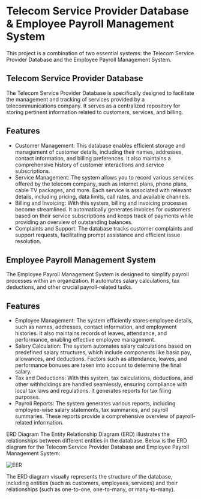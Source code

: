 # Telecom Service Provider Database & Employee Payroll Management System

This project is a combination of two essential systems: the Telecom Service Provider Database and the Employee Payroll Management System.


## Telecom Service Provider Database
The Telecom Service Provider Database is specifically designed to facilitate the management and tracking of services provided by a telecommunications company. It serves as a centralized repository for storing pertinent information related to customers, services, and billing.


## Features
- Customer Management: This database enables efficient storage and management of customer details, including their names, addresses, contact information, and billing preferences. It also maintains a comprehensive history of customer interactions and service subscriptions.
- Service Management: The system allows you to record various services offered by the telecom company, such as internet plans, phone plans, cable TV packages, and more. Each service is associated with relevant details, including pricing, data limits, call rates, and available channels.
- Billing and Invoicing: With this system, billing and invoicing processes become streamlined. It automatically generates invoices for customers based on their service subscriptions and keeps track of payments while providing an overview of outstanding balances.
- Complaints and Support: The database tracks customer complaints and support requests, facilitating prompt assistance and efficient issue resolution.


## Employee Payroll Management System
The Employee Payroll Management System is designed to simplify payroll processes within an organization. It automates salary calculations, tax deductions, and other crucial payroll-related tasks.


## Features
- Employee Management: The system efficiently stores employee details, such as names, addresses, contact information, and employment histories. It also maintains records of leaves, attendance, and performance, enabling effective employee management.
- Salary Calculation: The system automates salary calculations based on predefined salary structures, which include components like basic pay, allowances, and deductions. Factors such as attendance, leaves, and performance bonuses are taken into account to determine the final salary.
- Tax and Deductions: With this system, tax calculations, deductions, and other withholdings are handled seamlessly, ensuring compliance with local tax laws and regulations. It generates reports for tax filing purposes.
- Payroll Reports: The system generates various reports, including employee-wise salary statements, tax summaries, and payroll summaries. These reports provide a comprehensive overview of payroll-related information.

ERD Diagram
The Entity Relationship Diagram (ERD) illustrates the relationships between different entities in the database. Below is the ERD diagram for the Telecom Service Provider Database and Employee Payroll Management System:

![EER](https://github.com/craydata/DataModeling_MYSQL/assets/95032838/4c4c6666-626c-4080-9934-7a42343e8e0e)

The ERD diagram visually represents the structure of the database, including entities (such as customers, employees, services) and their relationships (such as one-to-one, one-to-many, or many-to-many).



